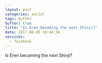 ```yaml
---
layout: post
categories: social
tags: buffer
buffer: true
title: "Is Eren becoming the next Shinji?"
date: 2017-06-05 19:44:56
services: 
  - facebook
---
```

Is Eren becoming the next Shinji?

